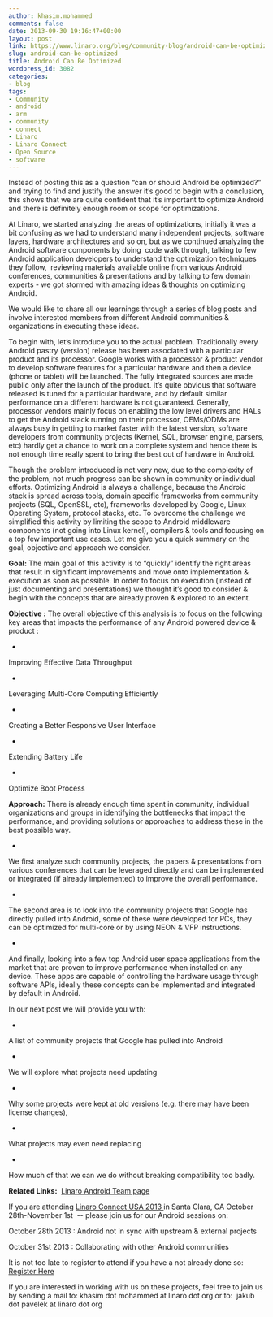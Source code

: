 ```yaml
---
author: khasim.mohammed
comments: false
date: 2013-09-30 19:16:47+00:00
layout: post
link: https://www.linaro.org/blog/community-blog/android-can-be-optimized/
slug: android-can-be-optimized
title: Android Can Be Optimized
wordpress_id: 3082
categories:
- blog
tags:
- Community
- android
- arm
- community
- connect
- Linaro
- Linaro Connect
- Open Source
- software
---
```


Instead of posting this as a question “can or should Android be optimized?” and trying to find and justify the answer it’s good to begin with a conclusion, this shows that we are quite confident that it’s important to optimize Android and there is definitely enough room or scope for optimizations.




At Linaro, we started analyzing the areas of optimizations, initially it was a bit confusing as we had to understand many independent projects, software layers, hardware architectures and so on, but as we continued analyzing the Android software components by doing  code walk through, talking to few Android application developers to understand the optimization techniques they follow,  reviewing materials available online from various Android conferences, communities & presentations and by talking to few domain experts - we got stormed with amazing ideas & thoughts on optimizing Android.




We would like to share all our learnings through a series of blog posts and involve interested members from different Android communities & organizations in executing these ideas.




To begin with, let’s introduce you to the actual problem. Traditionally every Android pastry (version) release has been associated with a particular product and its processor. Google works with a processor & product vendor to develop software features for a particular hardware and then a device (phone or tablet) will be launched. The fully integrated sources are made public only after the launch of the product. It’s quite obvious that software released is tuned for a particular hardware, and by default similar performance on a different hardware is not guaranteed. Generally, processor vendors mainly focus on enabling the low level drivers and HALs to get the Android stack running on their processor, OEMs/ODMs are always busy in getting to market faster with the latest version, software developers from community projects (Kernel, SQL, browser engine, parsers, etc) hardly get a chance to work on a complete system and hence there is not enough time really spent to bring the best out of hardware in Android.




Though the problem introduced is not very new, due to the complexity of the problem, not much progress can be shown in community or individual efforts. Optimizing Android is always a challenge, because the Android stack is spread across tools, domain specific frameworks from community projects (SQL, OpenSSL, etc), frameworks developed by Google, Linux Operating System, protocol stacks, etc. To overcome the challenge we simplified this activity by limiting the scope to Android middleware components (not going into Linux kernel), compilers & tools and focusing on a top few important use cases. Let me give you a quick summary on the goal, objective and approach we consider.




**Goal:** The main goal of this activity is to “quickly” identify the right areas that result in significant improvements and move onto implementation & execution as soon as possible. In order to focus on execution (instead of just documenting and presentations) we thought it’s good to consider & begin with the concepts that are already proven & explored to an extent.




**Objective :** The overall objective of this analysis is to focus on the following key areas that impacts the performance of any Android powered device & product :







  *


Improving Effective Data Throughput





  *


Leveraging Multi-Core Computing Efficiently





  *


Creating a Better Responsive User Interface





  *


Extending Battery Life





  *


Optimize Boot Process







**Approach:** There is already enough time spent in community, individual organizations and groups in identifying the bottlenecks that impact the performance, and providing solutions or approaches to address these in the best possible way.







  *


We first analyze such community projects, the papers & presentations from various conferences that can be leveraged directly and can be implemented or integrated (if already implemented) to improve the overall performance.







  *


The second area is to look into the community projects that Google has directly pulled into Android, some of these were developed for PCs, they can be optimized for multi-core or by using NEON & VFP instructions.







  *


And finally, looking into a few top Android user space applications from the market that are proven to improve performance when installed on any device. These apps are capable of controlling the hardware usage through software APIs, ideally these concepts can be implemented and integrated by default in Android.







In our next post we will provide you with:







  *


A list of community projects that Google has pulled into Android





  *


We will explore what projects need updating





  *


Why some projects were kept at old versions (e.g. there may have been license changes),





  *


What projects may even need replacing





  *


How much of that we can we do without breaking compatibility too badly.







**Related Links:**  [Linaro Android Team page](http://www.linaro.org/engineering/engineering-groups/android-build)




If you are attending [Linaro Connect USA 2013 ](http://www.linaro.org/connect-lcu13)in Santa Clara, CA October 28th-November 1st  -- please join us for our Android sessions on:




October 28th 2013 : Android not in sync with upstream & external projects




October 31st 2013 : Collaborating with other Android communities




It is not too late to register to attend if you have a not already done so:  [Register Here](http://linaroconnect-lcu13.eventbrite.co.uk/)




If you are interested in working with us on these projects, feel free to join us by sending a mail to: khasim dot mohammed at linaro dot org or to:  jakub dot pavelek at linaro dot org
